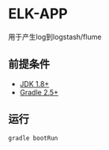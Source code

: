 # ELK-APP
用于产生log到logstash/flume

## 前提条件
- [JDK 1.8+](http://www.oracle.com/technetwork/java/javase/downloads/index.html)
- [Gradle 2.5+](http://gradle.org/gradle-download/)


## 运行
```SHELL
gradle bootRun
```